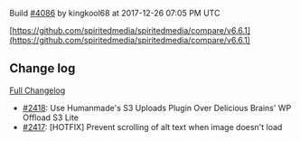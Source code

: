 Build [#4086](https://circleci.com/gh/spiritedmedia/spiritedmedia/4086) by kingkool68 at 2017-12-26 07:05 PM UTC

[https://github.com/spiritedmedia/spiritedmedia/compare/v6.6.1](https://github.com/spiritedmedia/spiritedmedia/compare/v6.6.1)
## Change log
[Full Changelog](https://github.com/spiritedmedia/spiritedmedia/compare/v6.6.0...v6.6.1)

 - [#2418](https://github.com/spiritedmedia/spiritedmedia/pull/2418): Use Humanmade's S3 Uploads Plugin Over Delicious Brains' WP Offload S3 Lite
 - [#2417](https://github.com/spiritedmedia/spiritedmedia/pull/2417): [HOTFIX] Prevent scrolling of alt text when image doesn't load
